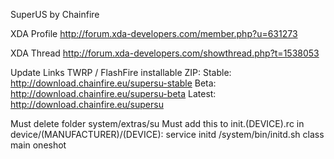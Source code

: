 SuperUS by Chainfire

XDA Profile
http://forum.xda-developers.com/member.php?u=631273

XDA Thread
http://forum.xda-developers.com/showthread.php?t=1538053

Update Links
TWRP / FlashFire installable ZIP:
Stable: http://download.chainfire.eu/supersu-stable
Beta: http://download.chainfire.eu/supersu-beta
Latest: http://download.chainfire.eu/supersu

Must delete folder system/extras/su
Must add this to init.(DEVICE).rc in device/(MANUFACTURER)/(DEVICE):
service initd /system/bin/initd.sh
    class main
    oneshot
